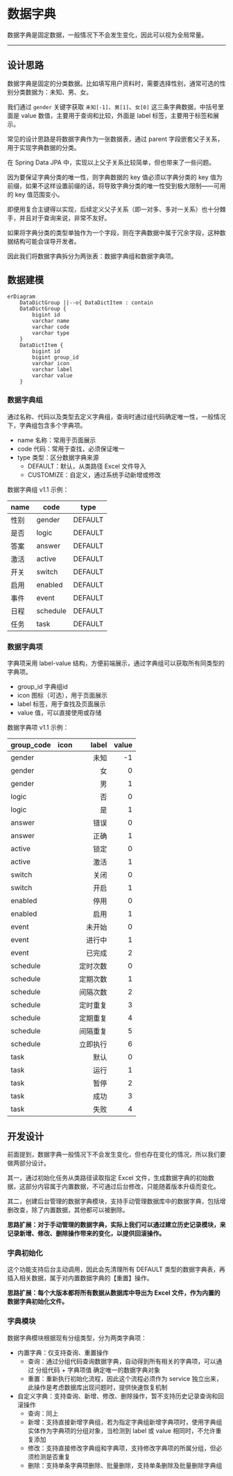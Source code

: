 数据字典
=======

数据字典是固定数据，一般情况下不会发生变化，因此可以视为全局常量。

---

## 设计思路

数据字典是固定的分类数据。比如填写用户资料时，需要选择性别，通常可选的性别分类数据为：未知、男、女。

我们通过 `gender` 关键字获取 `未知[-1]`、`男[1]`、`女[0]` 这三条字典数据，中括号里面是 value 数值，主要用于查询和比较，外面是 label 标签，主要用于标签和展示。

常见的设计思路是将数据字典作为一张数据表，通过 parent 字段嵌套父子关系，用于实现字典数据的分类。

在 Spring Data JPA 中，实现以上父子关系比较简单，但也带来了一些问题。

因为要保证字典分类的唯一性，则字典数据的 key 值必须以字典分类的 key 值为前缀，如果不这样设置前缀的话，将导致字典分类的唯一性受到极大限制——可用的 key 值范围变小。

即便用复合主键得以实现，后续定义父子关系（即一对多、多对一关系）也十分棘手，并且对于查询来说，非常不友好。

如果将字典分类的类型单独作为一个字段，则在字典数据中属于冗余字段，这种数据结构可能会误导开发者。

因此我们将数据字典拆分为两张表：数据字典组和数据字典项。

## 数据建模

```mermaid
erDiagram
    DataDictGroup ||--o{ DataDictItem : contain
    DataDictGroup {
        bigint id
        varchar name
        varchar code
        varchar type
    }
    DataDictItem {
        bigint id
        bigint group_id
        varchar icon
        varchar label
        varchar value
    }
```

### 数据字典组

通过名称、代码以及类型去定义字典组，查询时通过组代码确定唯一性，一般情况下，字典组包含多个字典项。

- name 名称：常用于页面展示
- code 代码：常用于查找，必须保证唯一
- type 类型：区分数据字典来源
    - DEFAULT：默认，从类路径 Excel 文件导入
    - CUSTOMIZE：自定义，通过系统手动新增或修改

数据字典组 v1.1 示例：

| name | code     | type    |
|------|----------|---------|
| 性别   | gender   | DEFAULT |
| 是否   | logic    | DEFAULT |
| 答案   | answer   | DEFAULT |
| 激活   | active   | DEFAULT |
| 开关   | switch   | DEFAULT |
| 启用   | enabled  | DEFAULT |
| 事件   | event    | DEFAULT |
| 日程   | schedule | DEFAULT |
| 任务   | task     | DEFAULT |

### 数据字典项

字典项采用 label-value 结构，方便前端展示，通过字典组可以获取所有同类型的字典项。

- group_id 字典组id
- icon 图标（可选），用于页面展示
- label 标签，用于查找及页面展示
- value 值，可以直接使用或存储

数据字典项 v1.1 示例：

| group_code | icon | label | value |
|------------|------|------:|------:|
| gender     |      |    未知 |    -1 |
| gender     |      |     女 |     0 |
| gender     |      |     男 |     1 |
| logic      |      |     否 |     0 |
| logic      |      |     是 |     1 |
| answer     |      |    错误 |     0 |
| answer     |      |    正确 |     1 |
| active     |      |    锁定 |     0 |
| active     |      |    激活 |     1 |
| switch     |      |    关闭 |     0 |
| switch     |      |    开启 |     1 |
| enabled    |      |    停用 |     0 |
| enabled    |      |    启用 |     1 |
| event      |      |   未开始 |     0 |
| event      |      |   进行中 |     1 |
| event      |      |   已完成 |     2 |
| schedule   |      |  定时次数 |     0 |
| schedule   |      |  定期次数 |     1 |
| schedule   |      |  间隔次数 |     2 |
| schedule   |      |  定时重复 |     3 |
| schedule   |      |  定期重复 |     4 |
| schedule   |      |  间隔重复 |     5 |
| schedule   |      |  立即执行 |     6 |
| task       |      |    默认 |     0 |
| task       |      |    运行 |     1 |
| task       |      |    暂停 |     2 |
| task       |      |    成功 |     3 |
| task       |      |    失败 |     4 |

## 开发设计

前面提到，数据字典一般情况下不会发生变化，但也存在变化的情况，所以我们要做两部分设计。

其一，通过初始化任务从类路径读取指定 Excel 文件，生成数据字典的初始数据，这部分内容属于内置数据，不可通过后台修改，只能随着版本升级而变化。

其二，创建后台管理的数据字典模块，支持手动管理数据库中的数据字典，包括增删改查，除了内置数据，其他都可以被删除。

**思路扩展：对于手动管理的数据字典，实际上我们可以通过建立历史记录模块，来记录新增、修改、删除操作带来的变化，以提供回滚操作。**

### 字典初始化

这个功能支持后台主动调用，因此会先清理所有 DEFAULT 类型的数据字典表，再插入相关数据，属于对内置数据字典的【重置】操作。

**思路扩展：每个大版本都将所有数据从数据库中导出为 Excel 文件，作为内置的数据字典初始化文件。**

### 字典模块

数据字典模块根据现有分组类型，分为两类字典项：

- 内置字典：仅支持查询、重置操作
    - 查询：通过分组代码查询数据字典，自动得到所有相关的字典项，可以通过 分组代码 + 字典项值 确定唯一的数据字典对象
    - 重置：重新执行初始化流程，因此这个流程必须作为 service 独立出来，此操作是考虑数据库出现问题时，提供快速恢复机制
- 自定义字典：支持查询、新增、修改、删除操作，暂不支持历史记录查询和回滚操作
    - 查询：同上
    - 新增：支持直接新增字典组，若为指定字典组新增字典项时，使用字典组实体作为字典项的分组对象，当检测到 label 或 value 相同时，不允许重复添加
    - 修改：支持直接修改字典组和字典项，支持修改字典项的所属分组，但必须检测是否重复
    - 删除：支持单条字典项删除、批量删除，支持单条删除及批量删除字典组
